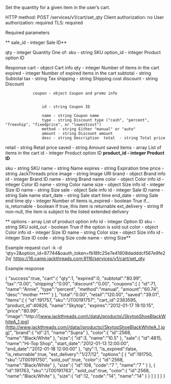 Set the quantity for a given item in the user’s cart.

HTTP method: POST /services/v1/cart/set_qty
Client authorization: no
User authorization: required
TLS: required

Required parameters

**        sale_id  - integer Sale ID**

 qty  - integer Quantity
One of:
 sku  - string SKU
 option_id - integer Product option ID

Response
 cart  - object Cart info
  qty  - integer Number of items in the cart
  expired - integer Number of expired items in the cart
  subtotal - string Subtotal
  tax  - string Tax
  shipping - string Shipping cost
  discount - string Discount

                coupon - object Coupon and promo info


                    id - string Coupon ID

                    name - string Coupon name
                    type - string Discount type ("cash", "percent", "freeship", "fixedprice", or "lowestcost")
                    method - string Either "manual" or "auto"
                    amount - string Discount amount
                    desc - string Description  total  - string Total price
  retail  - string Retail price
  saved  - string Amount saved
  items  - array List of items in the cart
   id  - integer Product option ID
                        **product_id - integer Product ID**

   sku  - string SKU
   name  - string Name
   expires - string Expiration time
   price  - string JackThreads price
   image  - string Image URI
   brand  - object Brand info
    id  - integer Brand ID
    name  - string Brand name
   color  - object Color info
    id  - integer Color ID
    name  - string Color name
   size  - object Size info
    id  - integer Size ID
    name  - string Size
   sale  - object Sale info
    id  - integer Sale ID
    name  - string Sale name
    start_date - string Sale start time
    end_date - string Sale end time
   qty  - integer Number of items
   is_expired - boolean True if...
   is_returnable - boolean If true, this item is returnable
   ext_delivery - string If non-null, the item is subject to the listed extended delivery

**                        options  - array List of product option info
    id  - integer Option ID
    sku  - string SKU
    sold_out - boolean True if the option is sold out
    color  - object Color info
     id  - integer Size ID
     name  - string Color
    size  - object Size info
     id  - integer Size ID
     code  - string Size code
     name  - string Size**


Example request
        curl -k -d 'qty=2&option_id=87744&oauth_token=fb18fc25e7e41608dadddcf567e9fe22q' https://16.camp.jackthreads.com:9116/services/v1/cart/set_qty

Example response
        
{
   "success":true,
   "cart":{
      "qty":1,
      "expired":0,
      "subtotal":"80.99",
      "tax":"0.00",
      "shipping":"0.00",
      "discount":"0.00",
      "coupons":[
         {
            "id":71,
            "name":"Annie",
            "type":"percent",
            "method":"manual",
            "amount":"60.74",
            "desc":"mother ****"
         }
      ],
      "total":"0.00",
      "retail":"120.00",
      "saved":"39.01",
      "items":[
         {
            "id":191757,
            "sku":"JT00191757",
            "cart_id":2383595,
            "product_id":40826,
            "name":"Skytop",
            "expires":"2012-01-17 19:10:15",
            "price":"80.99",
            "image":"http:\/\/[www.jackthreads.com\/data\/products\/SkytopShoeBlackWhiteA_1.jpg](http://www.jackthreads.com//data//products//SkytopShoeBlackWhiteA_1.jpg)",
            "brand":{
               "id":21,
               "name":"Supra"
            },
            "color":{
               "id":2568,
               "name":"Black\/White"
            },
            "size":{
               "id":3,
               "name":"10.5"
            },
            "sale":{
               "id":4815,
               "name":"Hi-Top Shop",
               "start_date":"2012-01-13 12:00:00",
               "end_date":"2012-01-18 12:00:00"
            },
            "qty":1,
            "is_expired":false,
            "is_returnable":true,
            "est_delivery":"1\/27\/12",
            "options":[
               {
                  "id":191750,
                  "sku":"JT00191750",
                  "sold_out":true,
                  "color":{
                     "id":2568,
                     "name":"Black\/White"
                  },
                  "size":{
                     "id":108,
                     "code":"7 ",
                     "name":"7 "
                  }
               },
               {
                  "id":191763,
                  "sku":"JT00191763",
                  "sold_out":true,
                  "color":{
                     "id":2568,
                     "name":"Black\/White"
                  },
                  "size":{
                     "id":12,
                     "code":"14",
                     "name":"14"
                  }
               }
            ]
         }
      ]
   }
}